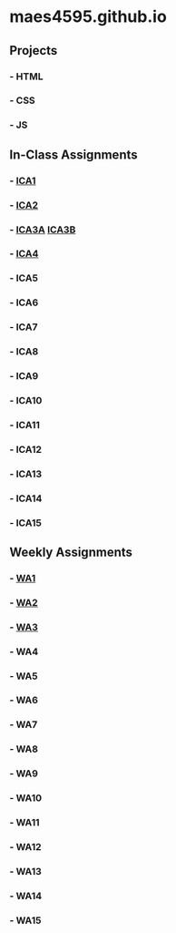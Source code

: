 # maes4595.github.io


## Projects
### - HTML
### - CSS
### - JS

## In-Class Assignments
### - <a href="https://docs.google.com/document/d/1uDO11O6nxyhd6Eei8RVWgkCzD1Kl_ildNbLywMmQuYQ/edit?usp=sharing">ICA1</a> 
### - <a href="https://docs.google.com/document/d/1FYjGcv9yKIuWhrOuoo4pb-uID4sq3rCybSTfiRcIBBI/edit?usp=sharing">ICA2</a> 
### - <a href="https://maes4595.github.io/ica/ica3a.html">ICA3A</a> <a href="https://maes4595.github.io/ica/ica3b.html">ICA3B</a>
### - <a href="https://maes4595.github.io/ica/ICA4.html">ICA4</a>
### - ICA5
### - ICA6
### - ICA7
### - ICA8
### - ICA9
### - ICA10
### - ICA11
### - ICA12
### - ICA13
### - ICA14
### - ICA15

## Weekly Assignments
### - <a href="https://maes4595.github.io/wa/wa1.html">WA1</a>
### - <a href="https://maes4595.github.io/wa/wa2.html">WA2</a>
### - <a href="https://maes4595.github.io/wa/wa3.html">WA3</a>
### - WA4
### - WA5
### - WA6
### - WA7
### - WA8
### - WA9
### - WA10
### - WA11
### - WA12
### - WA13
### - WA14
### - WA15









